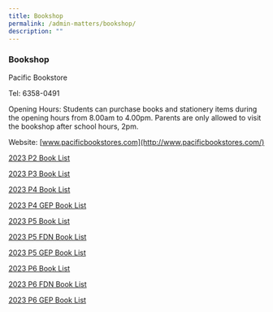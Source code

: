 ```yaml
---
title: Bookshop
permalink: /admin-matters/bookshop/
description: ""
---
```

### **Bookshop**
Pacific Bookstore

Tel: 6358-0491

Opening Hours: Students can purchase books and stationery items during the opening hours from 8.00am to 4.00pm. Parents are only allowed to visit the bookshop after school hours, 2pm.

Website: [www.pacificbookstores.com](http://www.pacificbookstores.com/)

[2023 P2 Book List](/files/2023_Book_List/P2.pdf)

[2023 P3 Book List](/files/2023_Book_List/P3.pdf)

[2023 P4 Book List](/files/2023_Book_List/P4.pdf)

[2023 P4 GEP Book List](/files/2023_Book_List/P4_GEP.pdf)

[2023 P5 Book List](/files/2023_Book_List/P5.pdf)

[2023 P5 FDN Book List](/files/2023_Book_List/P5_FDN.pdf)

[2023 P5 GEP Book List](/files/2023_Book_List/P5_GEP.pdf)

[2023 P6 Book List](/files/2023_Book_List/P6.pdf)

[2023 P6 FDN Book List](/files/2023_Book_List/P6_FDN.pdf)

[2023 P6 GEP Book List](/files/2023_Book_List/P6_GEP.pdf)